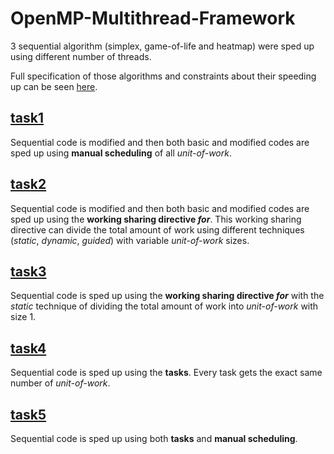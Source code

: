 # OpenMP-Multithread-Framework
3 sequential algorithm (simplex, game-of-life and heatmap) were sped up using different number of threads.

Full specification of those algorithms and constraints about their speeding up can be seen [here](https://github.com/mdodovic/OpenMP-Multithread-Framework/blob/main/problems_description.pdf).

## [task1](https://github.com/mdodovic/OpenMP-Multithread-Framework/tree/main/task1_simplex)

Sequential code is modified and then both basic and modified codes are sped up using **manual scheduling** of all _unit-of-work_.

## [task2](https://github.com/mdodovic/OpenMP-Multithread-Framework/tree/main/task2_simplex)

Sequential code is modified and then both basic and modified codes are sped up using the **working sharing directive _for_**. This working sharing directive can divide the total amount of work using different techniques (_static_, _dynamic_, _guided_) with variable _unit-of-work_ sizes.

## [task3](https://github.com/mdodovic/OpenMP-Multithread-Framework/tree/main/task3_gameoflife)

Sequential code is sped up using the **working sharing directive _for_** with the _static_ technique of dividing the total amount of work into _unit-of-work_ with size 1.

## [task4](https://github.com/mdodovic/OpenMP-Multithread-Framework/tree/main/task4_gameoflife)

Sequential code is sped up using the **tasks**. Every task gets the exact same number of _unit-of-work_.

## [task5](https://github.com/mdodovic/OpenMP-Multithread-Framework/tree/main/task5_hotspot)

Sequential code is sped up using both **tasks** and **manual scheduling**.
